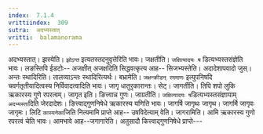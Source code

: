 ```yaml
---
index:  7.1.4
vrittiindex:  309
sutra:  अदभ्यस्तात्
vritti:  balamanorama 
---
```


अदभ्यस्तात्। झस्येति। `झोऽन्त` इत्यतस्तदनुवृत्तेरिति भावः। जक्षतीति। `जक्षित्यादयः ष` डित्यभ्यस्तसंज्ञेति भावः। लङस्तिपि ईडटोः-- अजक्षीत् अजक्षदिति सिद्धवत्कृत्य आह-- सिजभ्यस्तेति। अदादेशापवादो जुस्। अन्तः स्थादिरिति। तालव्याऽन्तः स्थादिरित्यर्थः। बभ्रामेति। `जक्षन्क्रीडन् रममाणः` इत्युपनिषदि चवर्गतृतीयादित्वस्य निर्विवादत्वादिति भावः। जागृ धातुरृकारान्तः। सेट्। जागर्तीति। तिपि शपो लुकि ऋकारस्य गुणे रपरत्वम्। जागृत इति। ङित्त्वान्न गुणः। जाग्रतीति। `जक्षित्यादयः ष`डित्यभ्यस्तसंज्ञायाम् `अदभ्यस्ता`दिति जेरदादेशः। ङित्त्वाद्गुणनिषेधे ऋकारस्य यणिति भावः। जागर्षि जागृथः जागृथ। जागर्मि जागृवः जागृमः। लिटि `कास्यनेका`जिति नित्यमामि प्राप्ते आह-- उषविदेत्याम् वेति। जागरामिति। आमि ऋकारस्य गुणो रपरत्वं चेति भावः। आमभावे आह--जगागारेति। अतुसादौ कित्त्वाद्गुणनिषेधे प्राप्ते--- 


